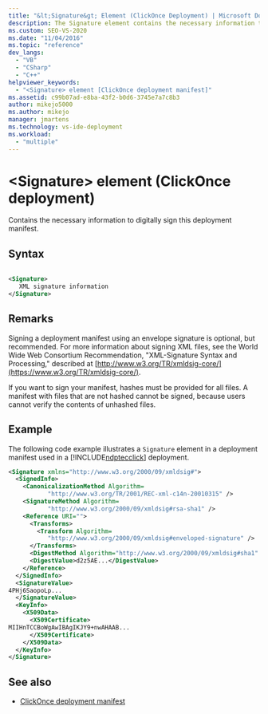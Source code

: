 ```yaml
---
title: "&lt;Signature&gt; Element (ClickOnce Deployment) | Microsoft Docs"
description: The Signature element contains the necessary information to digitally sign this deployment manifest. Signing a deployment manifest is optional but recommended.
ms.custom: SEO-VS-2020
ms.date: "11/04/2016"
ms.topic: "reference"
dev_langs:
  - "VB"
  - "CSharp"
  - "C++"
helpviewer_keywords:
  - "<Signature> element [ClickOnce deployment manifest]"
ms.assetid: c99b07ad-e8ba-43f2-b0d6-3745e7a7c8b3
author: mikejo5000
ms.author: mikejo
manager: jmartens
ms.technology: vs-ide-deployment
ms.workload:
  - "multiple"
---
```

# &lt;Signature&gt; element (ClickOnce deployment)
Contains the necessary information to digitally sign this deployment manifest.

## Syntax

```xml

<Signature> 
   XML signature information 
</Signature>
```

## Remarks
 Signing a deployment manifest using an envelope signature is optional, but recommended. For more information about signing XML files, see the World Wide Web Consortium Recommendation, "XML-Signature Syntax and Processing," described at [http://www.w3.org/TR/xmldsig-core/](https://www.w3.org/TR/xmldsig-core/).

 If you want to sign your manifest, hashes must be provided for all files. A manifest with files that are not hashed cannot be signed, because users cannot verify the contents of unhashed files.

## Example
 The following code example illustrates a `Signature` element in a deployment manifest used in a [!INCLUDE[ndptecclick](../deployment/includes/ndptecclick_md.md)] deployment.

```xml
<Signature xmlns="http://www.w3.org/2000/09/xmldsig#">
  <SignedInfo>
    <CanonicalizationMethod Algorithm=
           "http://www.w3.org/TR/2001/REC-xml-c14n-20010315" />
    <SignatureMethod Algorithm=
           "http://www.w3.org/2000/09/xmldsig#rsa-sha1" />
    <Reference URI="">
      <Transforms>
        <Transform Algorithm=
           "http://www.w3.org/2000/09/xmldsig#enveloped-signature" />
      </Transforms>
      <DigestMethod Algorithm="http://www.w3.org/2000/09/xmldsig#sha1" />
      <DigestValue>d2z5AE...</DigestValue>
    </Reference>
  </SignedInfo>
  <SignatureValue>
4PHj6SaopoLp...
  </SignatureValue>
  <KeyInfo>
    <X509Data>
      <X509Certificate>
MIIHnTCCBoWgAwIBAgIKJY9+nwAHAAB...
      </X509Certificate>
    </X509Data>
  </KeyInfo>
</Signature>
```

## See also
- [ClickOnce deployment manifest](../deployment/clickonce-deployment-manifest.md)
